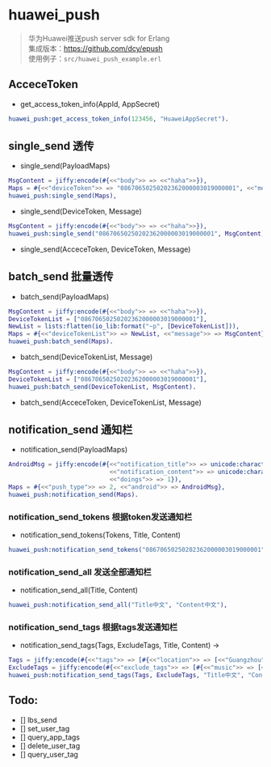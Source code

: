 # huawei_push
> 华为Huawei推送push server sdk for Erlang    
> 集成版本：https://github.com/dcy/epush    
> 使用例子：```src/huawei_push_example.erl```

## AcceceToken
* get_access_token_info(AppId, AppSecret)
```erlang
huawei_push:get_access_token_info(123456, "HuaweiAppSecret").
```

## single_send 透传

* single_send(PayloadMaps)
```erlang
MsgContent = jiffy:encode(#{<<"body">> => <<"haha">>}),
Maps = #{<<"deviceToken">> => "08670650250202362000003019000001", <<"message">> => MsgContent},
huawei_push:single_send(Maps),
```

* single_send(DeviceToken, Message)
```erlang
MsgContent = jiffy:encode(#{<<"body">> => <<"haha">>}),
huawei_push:single_send("08670650250202362000003019000001", MsgContent).
```

* single_send(AcceceToken, DeviceToken, Message)

## batch_send 批量透传

* batch_send(PayloadMaps) 
```erlang
MsgContent = jiffy:encode(#{<<"body">> => <<"haha">>}),
DeviceTokenList = ["08670650250202362000003019000001"],
NewList = lists:flatten(io_lib:format("~p", [DeviceTokenList])),
Maps = #{<<"deviceTokenList">> => NewList, <<"message">> => MsgContent},
huawei_push:batch_send(Maps).
```

* batch_send(DeviceTokenList, Message)
```erlang
MsgContent = jiffy:encode(#{<<"body">> => <<"haha">>}),
DeviceTokenList = ["08670650250202362000003019000001"],
huawei_push:batch_send(DeviceTokenList, MsgContent).
```

* batch_send(AcceceToken, DeviceTokenList, Message)

## notification_send 通知栏

* notification_send(PayloadMaps)
```erlang
AndroidMsg = jiffy:encode(#{<<"notification_title">> => unicode:characters_to_binary("标题"),
                            <<"notification_content">> => unicode:characters_to_binary("内容"),
                            <<"doings">> => 1}),
Maps = #{<<"push_type">> => 2, <<"android">> => AndroidMsg},
huawei_push:notification_send(Maps).
```
### notification_send_tokens 根据token发送通知栏
* notification_send_tokens(Tokens, Title, Content) 
```erlang
huawei_push:notification_send_tokens("08670650250202362000003019000001" ,"Title中文", "Content中文").
```

### notification_send_all 发送全部通知栏
* notification_send_all(Title, Content)
```erlang
huawei_push:notification_send_all("Title中文", "Content中文"),
```

### notification_send_tags 根据tags发送通知栏
* notification_send_tags(Tags, ExcludeTags, Title, Content) ->
```erlang
Tags = jiffy:encode(#{<<"tags">> => [#{<<"location">> => [<<"Guangzhou">>]}]}),
ExcludeTags = jiffy:encode(#{<<"exclude_tags">> => [#{<<"music">> => [<<"blue">>]}]}),
huawei_push:notification_send_tags(Tags, ExcludeTags, "Title中文", "Content中文"),
```

## Todo:
- [] lbs_send
- [] set_user_tag
- [] query_app_tags
- [] delete_user_tag
- [] query_user_tag





